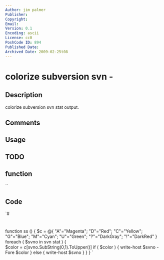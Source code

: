 ```yaml
---
Author: jim palmer
Publisher: 
Copyright: 
Email: 
Version: 0.1
Encoding: ascii
License: cc0
PoshCode ID: 894
Published Date: 
Archived Date: 2009-02-25t08
---
```


# colorize subversion svn - 

## Description

colorize subversion svn stat output.

## Comments



## Usage



## TODO



## function

``

## Code

`#
 #
 function ss () {
 	$c = @{ "A"="Magenta"; "D"="Red"; "C"="Yellow"; "G"="Blue"; "M"="Cyan"; "U"="Green"; "?"="DarkGray"; "!"="DarkRed" }
 	foreach ( $svno in svn stat ) {  
 		$color = $c[$svno.SubString(0,1).ToUpper()]
 		if ( $color ) { 
 			write-host $svno -Fore $color
 		} else { 
 			write-host $svno
 		}
 	}
 }
`


